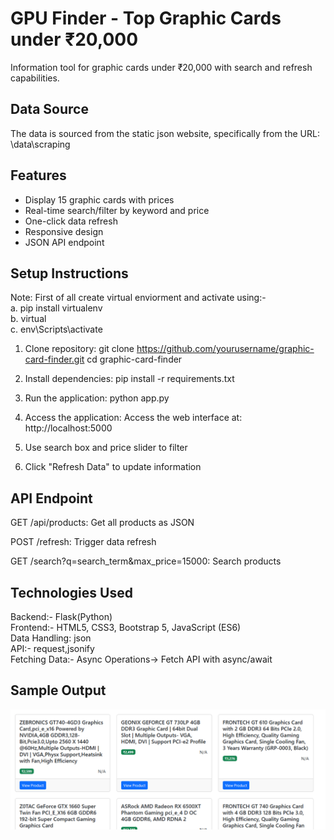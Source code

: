 # GPU Finder - Top Graphic Cards under ₹20,000

Information tool for graphic cards under ₹20,000 with search and refresh capabilities.

## Data Source
The data is sourced from the static json website, specifically from the URL: \data\scraping

## Features
- Display 15 graphic cards with prices
- Real-time search/filter by keyword and price
- One-click data refresh
- Responsive design
- JSON API endpoint

## Setup Instructions

Note: First of all create virtual enviorment and activate using:-<br>
a. pip install virtualenv <br> 
b. virtual <env> <br>
c. env\Scripts\activate <br>

1. Clone repository:
   git clone https://github.com/yourusername/graphic-card-finder.git
   cd graphic-card-finder

2. Install dependencies:
    pip install -r requirements.txt

3. Run the application:
    python app.py

4. Access the application:
    Access the web interface at: http://localhost:5000

5. Use search box and price slider to filter

6. Click "Refresh Data" to update information

## API Endpoint

GET /api/products: Get all products as JSON

POST /refresh: Trigger data refresh

GET /search?q=search_term&max_price=15000: Search products

## Technologies Used

Backend:- Flask(Python) <br>
Frontend:- HTML5, CSS3, Bootstrap 5, JavaScript (ES6) <br>
Data Handling: json <br>
API:- request,jsonify <br>
Fetching Data:- Async Operations-> Fetch API with async/await

## Sample Output

![alt text](<image/Screenshot 2025-07-12 200120.png>)
